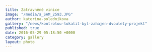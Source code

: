 ```yaml
---
title: Zatravněné vinice
image: "/media/a_SAM_2593.JPG"
author: katerina-polednikova
gallery: "/news/kontrolou-lokalit-byl-zahajen-dvoulety-projekt"
published: true
date: 2016-05-29 05:18:50 +0000
category: gallery
layout: photo
---
```

